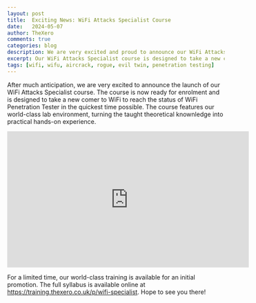 ```yaml
---
layout: post
title:  Exciting News: WiFi Attacks Specialist Course
date:	2024-05-07 
author: TheXero
comments: true
categories: blog
description: We are very excited and proud to announce our WiFi Attacks Specialist course has officially landed and is ready for enrolment. 
excerpt: Our WiFi Attacks Specialist course is designed to take a new comer to WiFi to reach the status of WiFi Penetration Tester in the quickest time possible. The course features an interactive lab environment, turning the taught theory into practical hands-on experience with our world-class lab environment.
tags: [wifi, wifu, aircrack, rogue, evil twin, penetration testing]
---
```


After much anticipation, we are very excited to announce the launch of our WiFi Attacks Specialist course. The course is now ready for enrolment and is designed to take a new comer to WiFi to reach the status of WiFi Penetration Tester in the quickest time possible. The course features our world-class lab environment, turning the taught theoretical knownledge into practical hands-on experience.

<iframe width="560" height="315" src="https://www.youtube.com/embed/eal4jF0DqsY?si=vxjgMH-S377_qxUg" title="YouTube video player" frameborder="0" allow="accelerometer; autoplay; clipboard-write; encrypted-media; gyroscope; picture-in-picture; web-share" referrerpolicy="strict-origin-when-cross-origin" allowfullscreen></iframe>

For a limited time, our world-class training is available for an initial promotion. The full syllabus is available online at <a href="https://training.thexero.co.uk/p/wifi-specialist" target="_blank" rel="noopener noreferrer">https://training.thexero.co.uk/p/wifi-specialist</a>. Hope to see you there!

